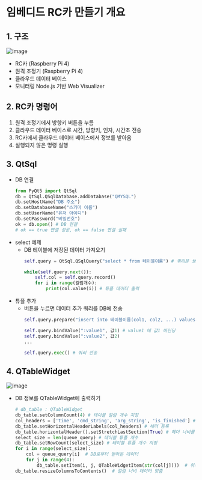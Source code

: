 # 임베디드 RC카 만들기 개요
## 1. 구조
![image](https://user-images.githubusercontent.com/49888128/142853386-a5883856-240d-472d-a0be-334591cd800c.png)
* RC카 (Raspberry Pi 4)
* 원격 조정기 (Raspberry Pi 4)
* 클라우드 데이터 베이스
* 모니터링 Node.js 기반 Web Visualizer

## 2. RC카 명령어
1. 원격 조정기에서 방향키 버튼을 누름
2. 클라우드 데이터 베이스로 시간, 방향키, 인자, 시간초 전송
3. RC카에서 클라우드 데이터 베이스에서 정보를 받아옴
4. 실행되지 않은 명령 실행

## 3. QtSql 
* DB 연결
    ```python
    from PyQt5 import QtSql
    db = QtSql.QSqlDatabase.addDatabase("QMYSQL")
    db.setHostName("DB 주소")
    db.setDatabaseName("스키마 이름")
    db.setUserName("유저 아이디")
    db.setPassword("비밀번호")
    ok = db.open() # DB 연결
    # ok == true 연결 성공, ok == false 연결 실패
    ```
* select 예제
  * DB 테이블에 저장된 데이터 가져오기
    ```python
    self.query = QtSql.QSqlQuery("select * from 테이블이름") # 쿼리문 생성

    while(self.query.next()):
        self.col = self.query.record()
        for i in range(컬럼개수):
            print(col.value(i)) # 튜플 데이터 출력
    ```
* 튜플 추가
  * 버튼을 누르면 데이터 추가 쿼리를 DB에 전송
    ```python
    self.query.prepare("insert into 테이블이름(col1, col2, ...) values(value1, value2, ...)")
    
    self.query.bindValue(":value1", 값1) # value1 에 값1 바인딩
    self.query.bindValue(":value2", 값2)
    ...

    self.query.exec() # 쿼리 전송
    ```
## 4. QTableWidget
![image](https://user-images.githubusercontent.com/49888128/142861053-1ca70aec-3647-46b1-9420-beeccf806fa1.png)
* DB 정보를 QTableWidget에 출력하기
    ```python
    # db_table : QTableWidget
    db_table.setColumnCount(4) # 테이블 컬럼 개수 지정
    col_headers = ['time', 'cmd_string', 'arg_string', 'is_finished'] # 테이블 컬럼 헤더
    db_table.setHorizontalHeaderLabels(col_headers) # 헤더 등록
    db_table.horizontalHeader().setStretchLastSection(True) # 헤더 너비를 테이블 너비에 맞춤
    select_size = len(queue_query) # 테이블 튜플 개수
    db_table.setRowCount(select_size) # 테이블 튜플 개수 지정
    for i in range(select_size):
        col = queue_query[i]  # DB로부터 받아온 데이터
        for j in range(4):
            db_table.setItem(i, j, QTableWidgetItem(str(col[j])))  # 위치에 맞게 등록
    db_table.resizeColumnsToContents()  # 컬럼 너비 데이터 맞춤
    ```